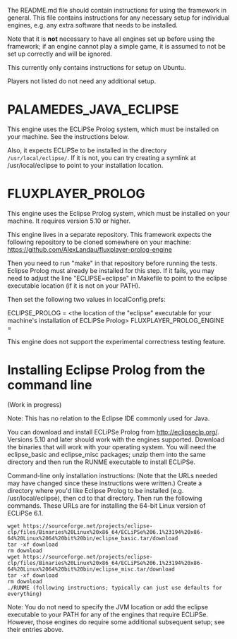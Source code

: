 The README.md file should contain instructions for using the framework in general. This file contains instructions
for any necessary setup for individual engines, e.g. any extra software that needs to be installed.

Note that it is __not__ necessary to have all engines set up before using the framework; if an engine
cannot play a simple game, it is assumed to not be set up correctly and will be ignored.

This currently only contains instructions for setup on Ubuntu.

Players not listed do not need any additional setup.

PALAMEDES_JAVA_ECLIPSE
======================

This engine uses the ECLiPSe Prolog system, which must be installed on your machine. See the instructions below.

Also, it expects ECLiPSe to be installed in the directory `/usr/local/eclipse/`. If it is not, you can try creating a symlink at /usr/local/eclipse to point to your installation location.

FLUXPLAYER_PROLOG
=================

This engine uses the Eclipse Prolog system, which must be installed on your machine. It requires version 5.10 or higher.

This engine lives in a separate repository. This framework expects the following repository to be cloned somewhere on your machine: https://github.com/AlexLandau/fluxplayer-prolog-engine

Then you need to run "make" in that repository before running the tests. Eclipse Prolog must already be installed for this step. If it fails, you may need to adjust the line "ECLIPSE=eclipse" in Makefile to point to the eclipse executable location (if it is not on your PATH).

Then set the following two values in localConfig.prefs:

ECLIPSE_PROLOG = <the location of the "eclipse" executable for your machine's installation of ECLiPSe Prolog>
FLUXPLAYER_PROLOG_ENGINE = <the location of the fluxplayer-prolog-engine repository on your machine>

This engine does not support the experimental correctness testing feature.

Installing Eclipse Prolog from the command line
===============================================

(Work in progress)

Note: This has no relation to the Eclipse IDE commonly used for Java.

You can download and install ECLiPSe Prolog from http://eclipseclp.org/. Versions 5.10 and later should work with the engines supported. Download the binaries that will work with your operating system. You will need the eclipse_basic and eclipse_misc packages; unzip them into the same directory and then run the RUNME executable to install ECLiPSe.

Command-line only installation instructions: (Note that the URLs needed may have changed since these instructions were written.) Create a directory where you'd like Eclipse Prolog to be installed (e.g. /usr/local/eclipse), then cd to that directory. Then run the following commands. These URLs are for installing the 64-bit Linux version of ECLiPSe 6.1.

```
wget https://sourceforge.net/projects/eclipse-clp/files/Binaries%20Linux%20x86_64/ECLiPSe%206.1%23194%20x86-64%20Linux%2064%20bit%20bin/eclipse_basic.tar/download
tar -xf download
rm download
wget https://sourceforge.net/projects/eclipse-clp/files/Binaries%20Linux%20x86_64/ECLiPSe%206.1%23194%20x86-64%20Linux%2064%20bit%20bin/eclipse_misc.tar/download
tar -xf download
rm download
./RUNME (following instructions; typically can just use defaults for everything)
```

Note: You do not need to specify the JVM location or add the eclipse executable to your PATH for any of the engines that require ECLiPSe. However, those engines do require some additional subsequent setup; see their entries above.

